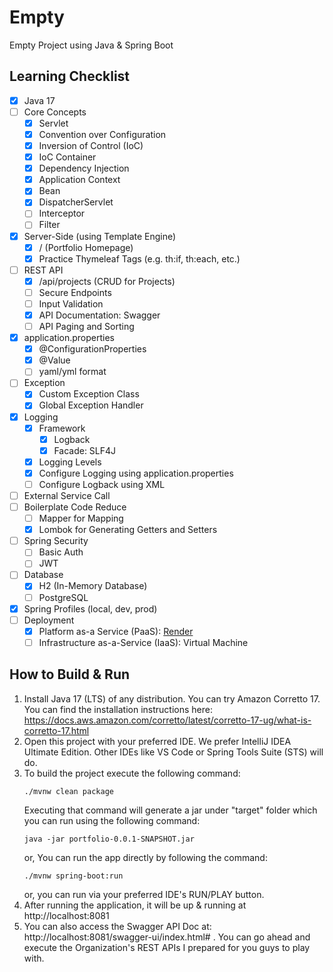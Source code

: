 # Empty
Empty Project using Java & Spring Boot

## Learning Checklist
- [x] Java 17
- [ ] Core Concepts
    - [x] Servlet
    - [x] Convention over Configuration
    - [x] Inversion of Control (IoC)
    - [x] IoC Container
    - [x] Dependency Injection
    - [x] Application Context
    - [x] Bean
    - [x] DispatcherServlet
    - [ ] Interceptor
    - [ ] Filter
- [x] Server-Side (using Template Engine)
    - [x] / (Portfolio Homepage)
    - [x] Practice Thymeleaf Tags (e.g. th:if, th:each, etc.)
- [ ] REST API
    - [X] /api/projects (CRUD for Projects)
    - [ ] Secure Endpoints
    - [ ] Input Validation
    - [x] API Documentation: Swagger
    - [ ] API Paging and Sorting
- [x] application.properties
    - [x] @ConfigurationProperties
    - [x] @Value
    - [ ] yaml/yml format
- [ ] Exception
    - [x] Custom Exception Class
    - [x] Global Exception Handler
- [x] Logging
    - [x] Framework
        - [x] Logback
        - [x] Facade: SLF4J
    - [x] Logging Levels
    - [x] Configure Logging using application.properties
    - [ ] Configure Logback using XML
- [ ] External Service Call
- [ ] Boilerplate Code Reduce
    - [ ] Mapper for Mapping
    - [x] Lombok for Generating Getters and Setters
- [ ] Spring Security
    - [ ] Basic Auth
    - [ ] JWT
- [ ] Database
    - [x] H2 (In-Memory Database)
    - [ ] PostgreSQL
- [x] Spring Profiles (local, dev, prod)
- [ ] Deployment
    - [x] Platform as-a Service (PaaS): [Render](https://portfolio-6nv7.onrender.com/)
    - [ ] Infrastructure as-a-Service (IaaS): Virtual Machine

## How to Build & Run
1. Install Java 17 (LTS) of any distribution. You can try Amazon Corretto 17. You can find the installation instructions here: https://docs.aws.amazon.com/corretto/latest/corretto-17-ug/what-is-corretto-17.html
2. Open this project with your preferred IDE. We prefer IntelliJ IDEA Ultimate Edition. Other IDEs like VS Code or Spring Tools Suite (STS) will do.
3. To build the project execute the following command:
    ```
    ./mvnw clean package
    ```
   Executing that command will generate a jar under "target" folder which you can run using the following command:
    ```
    java -jar portfolio-0.0.1-SNAPSHOT.jar
    ```
   or, You can run the app directly by following the command:
    ```
    ./mvnw spring-boot:run
    ```
   or, you can run via your preferred IDE's RUN/PLAY button.
4. After running the application, it will be up & running at http://localhost:8081
5. You can also access the Swagger API Doc at: http://localhost:8081/swagger-ui/index.html# . You can go ahead and execute the Organization's REST APIs I prepared for you guys to play with.
